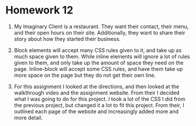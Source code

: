 # Homework 12

1. My Imaginary Client is a restaurant. They want their contact, their menu, and their open hours on their site. Additionally, they want to share their story about how they started their business.

2. Block elements will accept many CSS rules given to it, and take up as much space given to them. While inline elements will ignore a lot of rules given to them, and only take up the amount of space they need on the page. Inline-block will accept some CSS rules, and have them take up more space on the page but they do not get their own line.

3. For this assignment I looked at the directions, and then looked at the walkthrough video and the assignment website. From their I decided what I was going to do for this project. I took a lot of the CSS I did from the previous project, but changed it a lot to fit this project. From their, I outlined each page of the website and increasingly added more and more detail.